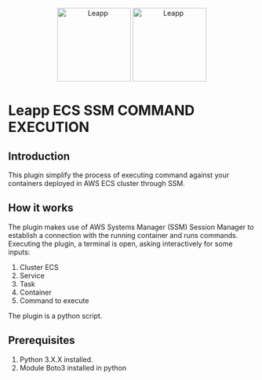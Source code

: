 <p align="center">
  <img src="https://github.com/Noovolari/leapp/blob/master/.github/images/README-1.png#gh-dark-mode-only" alt="Leapp" height="150" />
    <img src="https://github.com/Noovolari/leapp/blob/master/.github/images/README-1-dark.png#gh-light-mode-only" alt="Leapp" height="150" />
</p>

# Leapp ECS SSM COMMAND EXECUTION

## Introduction
This plugin simplify the process of executing command against your containers deployed in AWS ECS cluster through SSM.

## How it works
The plugin makes use of AWS Systems Manager (SSM) Session Manager to establish a connection with the running container and runs commands.
Executing the plugin, a terminal is open, asking interactively for some inputs:

1. Cluster ECS
1. Service
1. Task
1. Container
1. Command to execute

The plugin is a python script.

## Prerequisites

1. Python 3.X.X installed.
1. Module Boto3 installed in python

